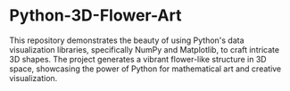 # Python-3D-Flower-Art
This repository demonstrates the beauty of using Python's data visualization libraries, specifically NumPy and Matplotlib, to craft intricate 3D shapes. The project generates a vibrant flower-like structure in 3D space, showcasing the power of Python for mathematical art and creative visualization.
